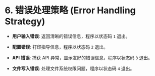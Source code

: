 # 6. 错误处理策略 (Error Handling Strategy)

- **用户输入错误**: 返回清晰的错误信息，程序以状态码 `1` 退出。
    
- **配置错误**: 打印指导信息，程序以状态码 `2` 退出。
    
- **API 错误**: 捕获 API 异常，显示友好的错误信息，程序以状态码 `3` 退出。
    
- **文件写入错误**: 处理文件系统权限问题，程序以状态码 `4` 退出。
    
